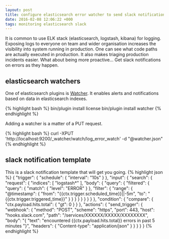 ```yaml
---
layout: post
title: configure elasticsearch error watcher to send slack notifications
date: 2016-02-08 12:06:22 +000
tags: monitoring elasticsearch slack
---
```


It is common to use ELK stack (elasticsearch, logstash, kibana) for logging. Exposing logs to everyone on team and wider organisation increases the visibility into system running in production. One can see what code paths are actually executed in production. It also makes triaging production incidents easier. What about being more proactive... Get slack notifications on errors as they happen.

elasticsearch watchers
---------------------

One of elasticsearch plugins is [Watcher](https://www.elastic.co/guide/en/watcher/current/introduction.html). It enables alerts and notifications based on data in elasticsearch indexes.

{% highlight bash %}
bin/plugin install license
bin/plugin install watcher
{% endhighlight %}

Adding a watcher is a matter of a PUT request.

{% highlight bash %}
curl -XPUT 'http://localhost:9200/_watcher/watch/log_error_watch' -d "@watcher.json"
{% endhighlight %}

slack notification template
---------------------------

This is a slack notification template that will get you going.
{% highlight json %}
{
    "trigger": {
        "schedule": {
            "interval": "10s"
        }
    },
    "input": {
        "search": {
            "request": {
                "indices": [
                    "logstash*"
                ],
                "body": {
                    "query": {
                        "filtered": {
                            "query": {
                                "match": {
                                    "level": "ERROR"
                                }
                            },
                            "filter": {
                                "range": {
                                    "@timestamp": {
                                        "from": "{{ctx.trigger.scheduled_time}}||-5m",
                                        "to": "{{ctx.trigger.triggered_time}}"
                                    }
                                }
                            }
                        }
                    }
                }
            }
        }
    },
    "condition": {
        "compare": {
            "ctx.payload.hits.total": {
                "gt": 0
            }
        }
    },
    "actions": {
        "send_trigger": {
            "webhook": {
                "method": "POST",
                "scheme": "https",
                "port": 443,
                "host": "hooks.slack.com",
                "path": "/services/XXXXXX/XXXXX/XXXXXXXX",
                "body": "{ \"text\": \"encountered {{ctx.payload.hits.total}} errors in past 5 minutes \"}",
                "headers": {
                    "Content-type": "application/json"
                }
            }
        }
    }
}
{% endhighlight %}
